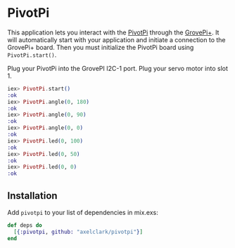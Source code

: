 # PivotPi

This application lets you interact with the
[PivotPi](https://www.dexterindustries.com/pivotpi-tutorials-documentation/)
through the
[GrovePi+](https://www.dexterindustries.com/grovepi/). It will automatically
start with your application and initiate a connection to the GrovePi+ board.
Then you must initialize the PivotPi board using `PivotPi.start()`.

Plug your PivotPi into the GrovePI I2C-1 port.  Plug your servo motor into slot 1.

```elixir
iex> PivotPi.start()
:ok
iex> PivotPi.angle(0, 180)
:ok
iex> PivotPi.angle(0, 90)
:ok
iex> PivotPi.angle(0, 0)
:ok
iex> PivotPi.led(0, 100)
:ok
iex> PivotPi.led(0, 50)
:ok
iex> PivotPi.led(0, 0)
:ok
```

## Installation
Add `pivotpi` to your list of dependencies in mix.exs:

```elixir
def deps do
  [{:pivotpi, github: "axelclark/pivotpi"}]
end
```
